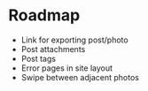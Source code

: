 Roadmap
=======

 * Link for exporting post/photo
 * Post attachments
 * Post tags
 * Error pages in site layout
 * Swipe between adjacent photos
